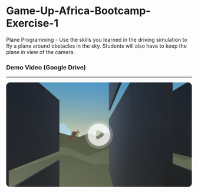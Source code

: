 # Game-Up-Africa-Bootcamp-Exercise-1

Plane Programming - Use the skills you learned in the driving simulation to fly a plane around obstacles in the sky. Students will also have to keep the plane in view of the camera.

### Demo Video (Google Drive)

---

[![Video Thumbnail](readme/thumbnail.png)](https://drive.google.com/file/d/1U61I2UE6zyIqfIn-5ItDr8setX3oC1vA/view?usp=sharing "Demo Video")
